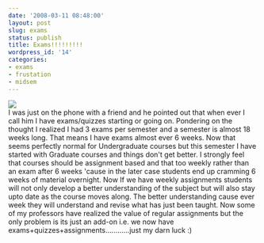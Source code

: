 ```yaml
---
date: '2008-03-11 08:48:00'
layout: post
slug: exams
status: publish
title: Exams!!!!!!!!!
wordpress_id: '14'
categories:
- exams
- frustation
- midsem
---
```


[![](http://1.bp.blogspot.com/_BQ0a8k-GX20/R9X1O17S8_I/AAAAAAAAAvE/5XAOIsoKbeE/s320/exam.jpg)](http://1.bp.blogspot.com/_BQ0a8k-GX20/R9X1O17S8_I/AAAAAAAAAvE/5XAOIsoKbeE/s1600-h/exam.jpg)  
I was just on the phone with a friend and he pointed out that when ever I call him I have exams/quizzes starting or going on. Pondering on the thought I realized I had 3 exams per semester and a semester is almost 18 weeks long. That means I have exams almost ever 6 weeks. Now that seems perfectly normal for Undergraduate courses but this semester I have started with Graduate courses and things don't get better. I strongly feel that courses should be assignment based and that too weekly rather than an exam after 6 weeks 'cause in the later case students end up cramming 6 weeks of material overnight. Now If we have weekly assignments students will not only develop a better understanding of the subject but will also stay upto date as the course moves along. The better understanding cause ever week they will understand and revise what has just been taught. Now some of my professors have realized the value of regular assignments but the only problem is its just an add-on i.e. we now have exams+quizzes+assignments............just my darn luck :)

